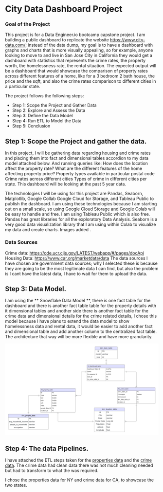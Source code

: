 # City Data Dashboard Project

### Goal of the Project

This project is for a Data Engineer.io bootcamp capstone project. I am building a public dashboard to replicate the website 
https://www.city-data.com/; instead of the data dump, my goal is to have a dashboard with graphs and charts that is 
more visually appealing, so for example, anyone looking to move to and live in San Jose City in California they would get a dashboard with statistics that represents the crime rates, the property worth, the homelessness rate, the rental situation. The expected output will be a dashboard that would showcase the comparison of property rates across different features of a home, like for a 3 bedroom 2 bath house, the price and the sqft, and also the crime rates comparison to different cities in a particular state.

The project follows the following steps:

- Step 1: Scope the Project and Gather Data 
- Step 2: Explore and Assess the Data 
- Step 3: Define the Data Model 
- Step 4: Run ETL to Model the Data 
- Step 5: Conclusion

## Step 1: Scope the Project and gather the data.

In this project, I will be gathering data regarding housing and crime rates and placing them into fact and dimensional tables accordion to my data model attached  below. And running queries like:
How does the location affect the property rate?
What are the different features of the home affecting property price?
Property types available in particular postal code
Crime rates across different cities
Types of crime in different cities per state.
This dashboard will be looking at the past 5 year data. 

The technologies I will be using for this project are Pandas, Seaborn, Matplotlib, Google Collab Google Cloud for Storage, and Tableau Public to publish the dashboard. I am using these technologies because I am starting out on a small scale, so using Google Cloud Storage and Google Colab will be easy to handle and free. I am using Tableau Public which is also free. Pandas has great libraries for all the exploratory Data Analysis. Seaborn is a very good data visualization library that I am using within Colab to visualize my data and create charts. Images added .

### Data Sources

Crime data: https://cde.ucr.cjis.gov/LATEST/webapp/#/pages/docApi
Housing Data: https://www.car.org/marketdata/data
The data sources I have chosen are government data sources; why I selected these is because they are going to be the most legitimate data I can find, but also the problem is I cant have the latest data, I have to wait for them to upload the data.

## Step 3: Data Model.

I am using the ** Snowflake Data Model **, there is one fact table for the dashboard and there is another fact table table for the property details with it dimensional tables and another side there is another fact table for the crime data and dimensional details for the crime related details, I chose this model because I have plans to extend the data model to show homelessness data and rental data, it would be easier to add another fact and dimensional table and add another column to the centralized fact table. The architecture that way will be more flexible and have more granularity. 

![Data Model](https://github.com/amalphonse/anjumercian-homework/blob/anjumercian_capstone_proecject/data_capstone/images/dashboard_data_model.jpeg)


## Step 4: The data Pipelines.

I have attached the ETL steps taken for the [properties data](propertyDataAnalysis_NY_updated.ipynb) and the [crime data](crime_data_CA.ipynb). The crime data had clean data there was not much cleaning needed but had to transform to what the was required. 

I chose the properties data for NY and crime data for CA, to showcase the two states.

